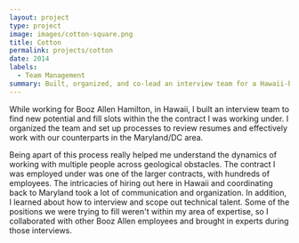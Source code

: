 ```yaml
---
layout: project
type: project
image: images/cotton-square.png
title: Cotton
permalink: projects/cotton
date: 2014
labels:
  - Team Management
summary: Built, organized, and co-lead an interview team for a Hawaii-based contract for Booz Allen Hamilton
---
```

While working for Booz Allen Hamilton, in Hawaii, I built an interview team to find new potential and fill slots within the the contract I was working under. I organized the team and set up processes to review resumes and effectively work with our counterparts in the Maryland/DC area.

Being apart of this process really helped me understand the dynamics of working with multiple people across geological obstacles. The contract I was employed under was one of the larger contracts, with hundreds of employees. The intricacies of hiring out here in Hawaii and coordinating back to Maryland took a lot of communication and organization. In addition, I learned about how to interview and scope out technical talent. Some of the positions we were trying to fill weren't within my area of expertise, so I collaborated with other Booz Allen employees and brought in experts during those interviews. 
